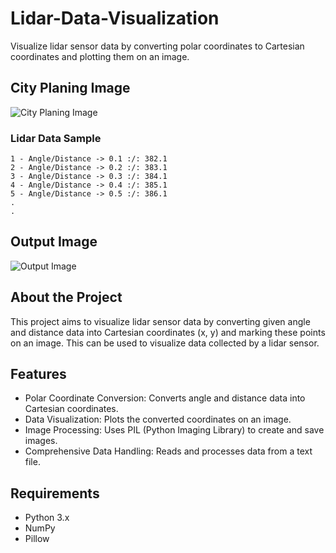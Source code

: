 # Lidar-Data-Visualization


Visualize lidar sensor data by converting polar coordinates to Cartesian coordinates and plotting them on an image.


## City Planing Image

![City Planing Image](https://github.com/YusufCelebii/lidar-data-visualization/assets/95516451/3a022c39-416d-46f3-bfd4-012c43ff4617)


### Lidar Data Sample

```
1 - Angle/Distance -> 0.1 :/: 382.1
2 - Angle/Distance -> 0.2 :/: 383.1
3 - Angle/Distance -> 0.3 :/: 384.1
4 - Angle/Distance -> 0.4 :/: 385.1
5 - Angle/Distance -> 0.5 :/: 386.1
.
.
 ```

## Output Image
![ Output Image ](https://github.com/YusufCelebii/lidar-data-visualization/assets/95516451/0edaf773-5e96-439d-a923-8ab32b9b2363)


## About the Project
This project aims to visualize lidar sensor data by converting given angle and distance data into Cartesian coordinates (x, y) and marking these points on an image. This can be used to visualize data collected by a lidar sensor.


## Features
- Polar Coordinate Conversion: Converts angle and distance data into Cartesian coordinates.
- Data Visualization: Plots the converted coordinates on an image.
- Image Processing: Uses PIL (Python Imaging Library) to create and save images.
- Comprehensive Data Handling: Reads and processes data from a text file.


## Requirements
- Python 3.x
- NumPy
- Pillow




